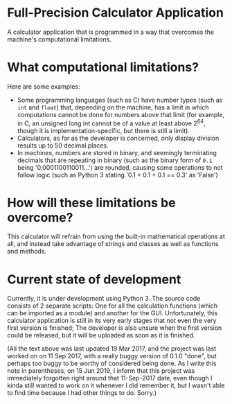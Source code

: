 # Full-Precision Calculator Application
A calculator application that is programmed in a way that overcomes the machine's computational limitations.

# What computational limitations?
Here are some examples:
- Some programming languages (such as C) have number types (such as `int` and `float`) that, depending on the machine, has a limit in which computations cannot be done for numbers above that limit (for example, in C, an unsigned long int cannot be of a value at least above 2<sup>64</sup>, though it is implementation-specific, but there is still a limit).
- Calculators, as far as the developer is concerned, only display division results up to 50 decimal places.
- In machines, numbers are stored in binary, and seemingly terminating decimals that are repeating in binary (such as the binary form of `0.1` being '0.0001100110011...') are rounded, causing some operations to not follow logic (such as Python 3 stating '0.1 + 0.1 + 0.1 == 0.3' as 'False')

# How will these limitations be overcome?
This calculator will refrain from using the built-in mathematical operations at all, and instead take advantage of strings and classes as well as functions and methods.

# Current state of development
Currently, it is under development using Python 3.
The source code consists of 2 separate scripts: One for all the calculation functions (which can be imported as a module) and another for the GUI.
Unfortunately, this calculator application is still in its very early stages that not even the very first version is finished; The developer is also unsure when the first version could be released, but it will be uploaded as soon as it is finished.

(All the text above was last updated 19 Mar 2017, and the project was last worked on on 11 Sep 2017, with a really buggy version of 0.1.0 "done", but perhaps too buggy to be worthy of considered being done. As I write this note in parentheses, on 15 Jun 2019, I inform that this project was immediately forgotten right around that 11-Sep-2017 date, even though I kinda still wanted to work on it whenever I did remember it, but I wasn't able to find time because I had other things to do. Sorry.)
